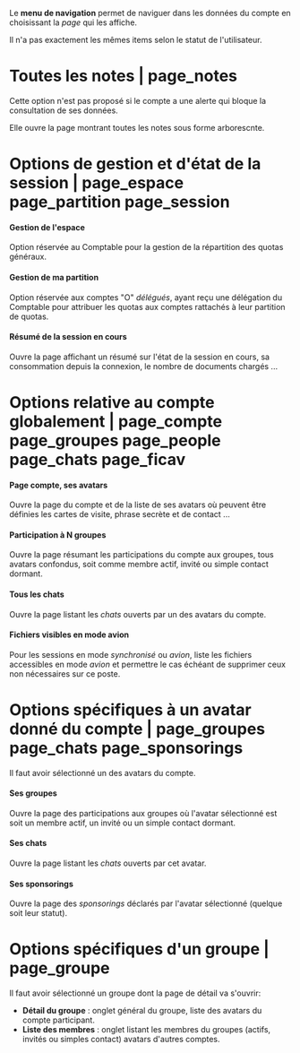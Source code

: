 Le **menu de navigation** permet de naviguer dans les données du compte en choisissant la _page_ qui les affiche.

Il n'a pas exactement les mêmes items selon le statut de l'utilisateur.

# Toutes les notes | page_notes
Cette option n'est pas proposé si le compte a une alerte qui bloque la consultation de ses données.

Elle ouvre la page montrant toutes les notes sous forme arborescnte.

# Options de gestion et d'état de la session | page_espace page_partition page_session

#### Gestion de l'espace
Option réservée au Comptable pour la gestion de la répartition des quotas généraux.

#### Gestion de ma partition
Option réservée aux comptes "O" _délégués_, ayant reçu une délégation du Comptable pour attribuer les quotas aux comptes rattachés à leur partition de quotas.

#### Résumé de la session en cours
Ouvre la page affichant un résumé sur l'état de la session en cours, sa consommation depuis la connexion, le nombre de documents chargés ...

# Options relative au compte globalement | page_compte page_groupes page_people page_chats page_ficav

#### Page compte, ses avatars
Ouvre la page du compte et de la liste de ses avatars où peuvent être définies les cartes de visite, phrase secrète et de contact ...

#### Participation à N groupes
Ouvre la page résumant les participations du compte aux groupes, tous avatars confondus, soit comme membre actif, invité ou simple contact dormant.

#### Tous les chats
Ouvre la page listant les _chats_ ouverts par un des avatars du compte.

#### Fichiers visibles en mode avion
Pour les sessions en mode _synchronisé_ ou _avion_, liste les fichiers accessibles en mode _avion_ et permettre le cas échéant de supprimer ceux non nécessaires sur ce poste.

# Options spécifiques à un avatar donné du compte | page_groupes page_chats page_sponsorings
Il faut avoir sélectionné un des avatars du compte.

#### Ses groupes
Ouvre la page des participations aux groupes où l'avatar sélectionné est soit un membre actif, un invité ou un simple contact dormant.

#### Ses chats
Ouvre la page listant les _chats_ ouverts par cet avatar.

#### Ses sponsorings
Ouvre la page des _sponsorings_ déclarés par l'avatar sélectionné (quelque soit leur statut).

# Options spécifiques d'un groupe | page_groupe

Il faut avoir sélectionné un groupe dont la page de détail va s'ouvrir:
- **Détail du groupe** : onglet général du groupe, liste des avatars du compte participant.
- **Liste des membres** : onglet listant les membres du groupes (actifs, invités ou simples contact) avatars d'autres comptes. 
